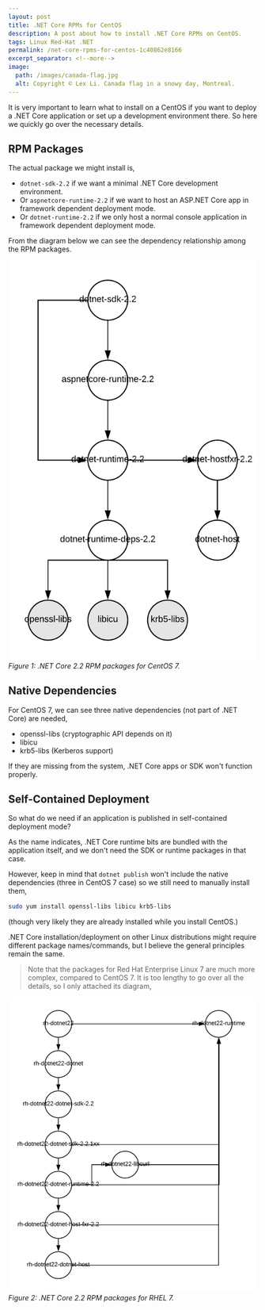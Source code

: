 ```yaml
---
layout: post
title: .NET Core RPMs for CentOS
description: A post about how to install .NET Core RPMs on CentOS.
tags: Linux Red-Hat .NET
permalink: /net-core-rpms-for-centos-1c40862e8166
excerpt_separator: <!--more-->
image:
  path: /images/canada-flag.jpg
  alt: Copyright © Lex Li. Canada flag in a snowy day, Montreal.
---
```


It is very important to learn what to install on a CentOS if you want to deploy a .NET Core application or set up a development environment there. So here we quickly go over the necessary details.
<!--more-->

## RPM Packages

The actual package we might install is,

* `dotnet-sdk-2.2` if we want a minimal .NET Core development environment.
* Or `aspnetcore-runtime-2.2` if we want to host an ASP.NET Core app in framework dependent deployment mode.
* Or `dotnet-runtime-2.2` if we only host a normal console application in framework dependent deployment mode.

From the diagram below we can see the dependency relationship among the RPM packages.

![img-description](/images/2.2-rpms-centos7.png)
_Figure 1: .NET Core 2.2 RPM packages for CentOS 7._

## Native Dependencies

For CentOS 7, we can see three native dependencies (not part of .NET Core) are needed,

* openssl-libs (cryptographic API depends on it)
* libicu
* krb5-libs (Kerberos support)

If they are missing from the system, .NET Core apps or SDK won't function properly.

## Self-Contained Deployment

So what do we need if an application is published in self-contained deployment mode?

As the name indicates, .NET Core runtime bits are bundled with the application itself, and we don't need the SDK or runtime packages in that case.

However, keep in mind that `dotnet publish` won't include the native dependencies (three in CentOS 7 case) so we still need to manually install them,

``` bash
sudo yum install openssl-libs libicu krb5-libs
```

(though very likely they are already installed while you install CentOS.)

.NET Core installation/deployment on other Linux distributions might require different package names/commands, but I believe the general principles remain the same.

> Note that the packages for Red Hat Enterprise Linux 7 are much more complex, compared to CentOS 7. It is too lengthy to go over all the details, so I only attached its diagram,

![img-description](/images/2.2-rpms-rhel7.png)
_Figure 2: .NET Core 2.2 RPM packages for RHEL 7._
